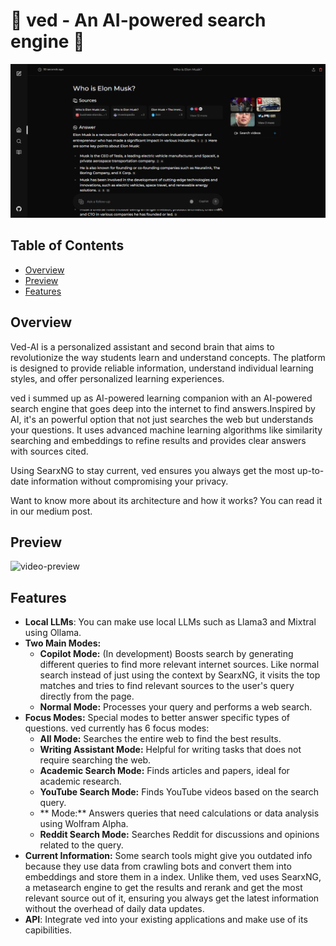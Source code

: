 # 🚀 ved - An AI-powered search engine 🔎 <!-- omit in toc -->

![preview](.assets/ved.image.png)

## Table of Contents <!-- omit in toc -->

- [Overview](#overview)
- [Preview](#preview)
- [Features](#features)


## Overview
Ved-AI is a personalized assistant and second brain that aims to revolutionize the way students learn and understand concepts. The platform is designed to provide reliable information, understand individual learning styles, and offer personalized learning experiences.

ved i summed up as AI-powered learning companion with an AI-powered search engine that goes deep into the internet to find answers.Inspired by AI, it's an powerful option that not just searches the web but understands your questions. It uses advanced machine learning algorithms like similarity searching and embeddings to refine results and provides clear answers with sources cited.

Using SearxNG to stay current, ved ensures you always get the most up-to-date information without compromising your privacy.

Want to know more about its architecture and how it works? You can read it in our medium post.
## Preview

![video-preview](.assets/ved.gif)

## Features

- **Local LLMs**: You can make use local LLMs such as Llama3 and Mixtral using Ollama.
- **Two Main Modes:**
  - **Copilot Mode:** (In development) Boosts search by generating different queries to find more relevant internet sources. Like normal search instead of just using the context by SearxNG, it visits the top matches and tries to find relevant sources to the user's query directly from the page.
  - **Normal Mode:** Processes your query and performs a web search.
- **Focus Modes:** Special modes to better answer specific types of questions. ved currently has 6 focus modes:
  - **All Mode:** Searches the entire web to find the best results.
  - **Writing Assistant Mode:** Helpful for writing tasks that does not require searching the web.
  - **Academic Search Mode:** Finds articles and papers, ideal for academic research.
  - **YouTube Search Mode:** Finds YouTube videos based on the search query.
  - ** Mode:** Answers queries that need calculations or data analysis using Wolfram Alpha.
  - **Reddit Search Mode:** Searches Reddit for discussions and opinions related to the query.
- **Current Information:** Some search tools might give you outdated info because they use data from crawling bots and convert them into embeddings and store them in a index. Unlike them, ved uses SearxNG, a metasearch engine to get the results and rerank and get the most relevant source out of it, ensuring you always get the latest information without the overhead of daily data updates.
- **API**: Integrate ved into your existing applications and make use of its capibilities.

